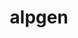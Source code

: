 ---
title: "alpgen"
layout: cache
categories: [package, develop]
meta: {"compilers": ["gcc@=11.4.0"], "num_specs": 3, "num_specs_by_stack": {"hep": 3, "root": 3}, "oss": ["ubuntu22.04"], "platforms": ["linux"], "stacks": ["hep", "root"], "targets": ["x86_64_v3"], "versions": ["2.1.4"]}
spec_details: [{"compiler": "gcc@=11.4.0", "hash": "7z7ze4j53w4b32tngrwtbfdeo444g2k4", "os": "ubuntu22.04", "platform": "linux", "size": "-", "stacks": ["hep", "root"], "target": "x86_64_v3", "variants": ["build_system=cmake", "build_type=Release", "generator=make", "~ipo", "patches=5c7a3c0", "recipe=sft"], "versions": ["2.1.4"]}, {"compiler": "gcc@=11.4.0", "hash": "bxe7g5jjnmmhbswgcmzbvnfksdlgkhq6", "os": "ubuntu22.04", "platform": "linux", "size": "-", "stacks": ["hep", "root"], "target": "x86_64_v3", "variants": ["build_system=cmake", "build_type=Release", "generator=make", "~ipo", "patches=5c7a3c0", "recipe=sft"], "versions": ["2.1.4"]}, {"compiler": "gcc@=11.4.0", "hash": "z2zvd3d7ecdzppjga63cf3vi3piuy3ae", "os": "ubuntu22.04", "platform": "linux", "size": "-", "stacks": ["hep", "root"], "target": "x86_64_v3", "variants": ["build_system=cmake", "build_type=Release", "generator=make", "~ipo", "patches=5c7a3c0", "recipe=sft"], "versions": ["2.1.4"]}]
---